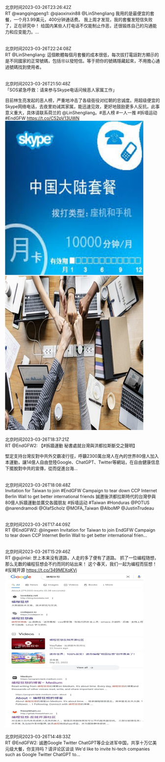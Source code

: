 北京时间2023-03-26T23:26:42Z<br>RT @wangqingpeng1: @qiaoxinxin88 @LinShengliang 我用的是最便宜的套餐，一个月3.99美元，400分钟通话费。
我上周才发现，我的套餐发短信失败了，正在研究中！
给国内某些人打电话不仅能制止作恶，还很锻炼自己的沟通能力和应变能力。…<br><br><br>北京时间2023-03-26T22:24:08Z<br>RT @LinShengliang: 這個軟體每個月套餐的成本很低，每次拔打電話對方顯示的是不同國家的正常號碼，包括🉑️以發短信。等于把你的號碼隱藏起來，不用擔心通過號碼找到使用者。<br><br><br>北京时间2023-03-26T21:50:48Z<br>「SOS紧急呼救：请来参与Skype电话问候恶人家属工作」

目前林生亮发起的恶人榜，严重地冲击了各级衙役对红朝的忠诚度。用超级便宜的Skype网络电话，去夜里劝诫其家属，能迅速见效，更好地鼓励更多人反抗，此事意义重大，具体请联系荷兰的 @LinShengliang。#恶人榜 #一人一推 #拆墙运动 #EndGFW https://t.co/C52pV13UWN<br><img src='/temp/image/2023/w-Month-3/1639988274382110720_0.jpg' width='450' height='500'><img src='/temp/image/2023/w-Month-3/1639988274382110720_1.jpg' width='450' height='500'><br><br>北京时间2023-03-26T18:37:21Z<br>RT @EndGFW2: 【#拆牆運動 秘書處就台灣與洪都拉斯斷交之聲明】

堅定支持台灣反對中共外交霸凌行徑，呼籲2300萬台灣人在內的世界80億人加入本運動，讓14億人自由登陸Google、ChatGPT、Twitter等網站，在自由健康信息下擺脫對中共的宣傳，從而促進台海…<br><br><br>北京时间2023-03-26T18:08:48Z<br>Invitation for Taiwan to join #EndGFW Campaign to tear down CCP Internet Berlin Wall to get better international friends
誠邀後洪都拉斯時代的台灣參與80億人拆牆運動並廣交各國朋友
#拆墙运动 #Taiwan #Honduras 
@POTUS
 @narendramodi
 @OlafScholz
 @MOFA_Taiwan
 @AlboMP
 @JustinTrudeau<br><br><br>北京时间2023-03-26T17:44:09Z<br>RT @EndGFW2: @iingwen Invitation for Taiwan to join EndGFW Campaign to tear down CCP Internet Berlin Wall to get better international frien…<br><br><br>北京时间2023-03-26T15:29:46Z<br>RT @gujinlai: 世上本来没有道路，人走的多了便有了道路。
抓了一位编程随想，那么无数的编程狂想会不约而同的站出来！
这个春天，我们一起为编程而狂想！
#反贼开源 https://t.co/349MEXqKVj<br><img src='/temp/image/2023/w-Month-3/1639892383520391168_0.jpg' width='450' height='500'><br><br>北京时间2023-03-26T14:48:33Z<br>RT @EndGFW2: 诚邀Google Twitter ChatGPT等企业进军中国，共享十万亿美元级大餐，你支持吗？请评论区谈谈
We'd like to invite hi-tech companies such as Google Twitter ChatGPT to…<br><br><br>
